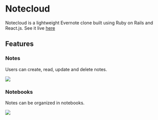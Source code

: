 # Notecloud

Notecloud is a lightweight Evernote clone built using Ruby on Rails and React.js. See it live [here](https://notecloudhapp.herokuapp.com/#/)

## Features

### Notes

  Users can create, read, update and delete notes.

<img src="https://res.cloudinary.com/brainzilla/image/upload/v1528809424/notecloud_note_form.png"/>

### Notebooks 

Notes can be organized in notebooks. 

<img src="https://res.cloudinary.com/brainzilla/image/upload/v1528810078/notecloud_notebooks.png"/>


